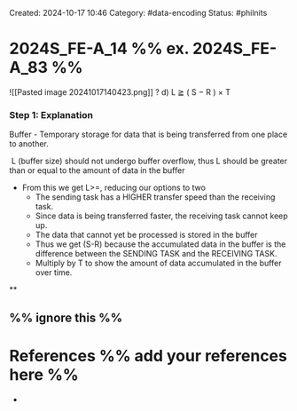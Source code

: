 Created: 2024-10-17 10:46
Category: #data-encoding 
Status: #philnits



# 2024S_FE-A_14 %% ex. 2024S_FE-A_83 %%

![[Pasted image 20241017140423.png]]
? 
d) L ≧ ( S − R ) × T
### Step 1: Explanation

Buffer - Temporary storage for data that is being transferred from one place to another.

 L (buffer size) should not undergo buffer overflow, thus L should be greater than or equal to the amount of data in the buffer
- From this we get L>=, reducing our options to two
	- The sending task has a HIGHER transfer speed than the receiving task.
	- Since data is being transferred faster, the receiving task cannot keep up.
	- The data that cannot yet be processed is stored in the buffer 
	- Thus we get (S-R) because the accumulated data in the buffer is the difference between the SENDING TASK and the RECEIVING TASK.
	- Multiply by T to show the amount of data accumulated in the buffer over time.


**



%% ignore this %%
---









# References %% add your references here %%
- 